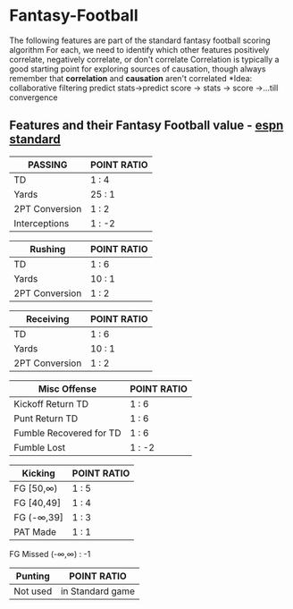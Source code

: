 # Fantasy-Football
The following features are part of the standard fantasy football scoring algorithm
For each, we need to identify which other features positively correlate, negatively correlate, or don't correlate
Correlation is typically a good starting point for exploring sources of causation, though always remember that **correlation** and **causation** aren't correlated
*Idea: collaborative filtering predict stats->predict score -> stats -> score ->...till convergence

## Features and their Fantasy Football value - [espn standard](http://games.espn.com/ffl/resources/help/content?name=scoring-formats) 
PASSING   | POINT RATIO
--------- | -----------
TD | 1 : 4
Yards | 25 : 1
2PT Conversion | 1 : 2
Interceptions | 1 : -2

Rushing   | POINT RATIO
--------- | -----------
TD | 1 : 6
Yards | 10 : 1
2PT Conversion | 1 : 2

Receiving | POINT RATIO
--------- | -----------
TD | 1 : 6
Yards | 10 : 1
2PT Conversion | 1 : 2

Misc Offense | POINT RATIO
------------ | -----------
Kickoff Return TD | 1 : 6
Punt Return TD | 1 : 6
Fumble Recovered for TD | 1 : 6
Fumble Lost | 1 : -2

Kicking | POINT RATIO
------- | -----------
FG [50,∞) | 1 : 5
FG [40,49] | 1 : 4
FG (-∞,39] | 1 : 3
PAT Made | 1 : 1
FG Missed (-∞,∞) : -1

Punting | POINT RATIO
------- | -----------
Not used | in Standard game

